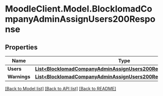 # MoodleClient.Model.BlockIomadCompanyAdminAssignUsers200Response

## Properties

Name | Type | Description | Notes
------------ | ------------- | ------------- | -------------
**Users** | [**List&lt;BlockIomadCompanyAdminAssignUsers200ResponseUsersInner&gt;**](BlockIomadCompanyAdminAssignUsers200ResponseUsersInner.md) |  | 
**Warnings** | [**List&lt;BlockIomadCompanyAdminAssignUsers200ResponseWarningsInner&gt;**](BlockIomadCompanyAdminAssignUsers200ResponseWarningsInner.md) |  | [optional] 

[[Back to Model list]](../README.md#documentation-for-models) [[Back to API list]](../README.md#documentation-for-api-endpoints) [[Back to README]](../README.md)

